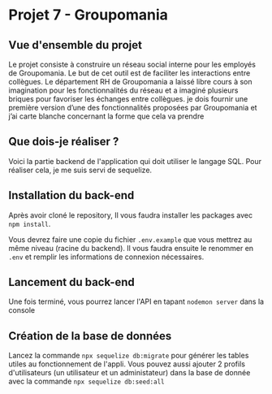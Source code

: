# Projet 7 - Groupomania
## Vue d'ensemble du projet
Le projet consiste à construire un réseau social interne pour les employés de Groupomania. Le but de cet outil est de faciliter les interactions entre collègues.
Le département RH de Groupomania a laissé libre cours à son imagination pour les fonctionnalités du réseau et a imaginé plusieurs briques pour favoriser les échanges entre collègues. 
je dois fournir une première version d’une des fonctionnalités proposées par Groupomania et j’ai carte blanche concernant la forme que cela va prendre

## Que dois-je réaliser ?
Voici la partie backend de l'application qui doit utiliser le langage SQL. Pour réaliser cela, je me suis servi de sequelize.

## Installation du back-end
Après avoir cloné le repository, Il vous faudra installer les packages avec `npm install`.

Vous devrez faire une copie du fichier `.env.example` que vous mettrez au même niveau (racine du backend). Il vous faudra ensuite le renommer en `.env` et remplir les informations de connexion nécessaires.

## Lancement du back-end
Une fois terminé, vous pourrez lancer l'API en tapant `nodemon server` dans la console

## Création de la base de données
Lancez la commande `npx sequelize db:migrate` pour générer les tables utiles au fonctionnement de l'appli.
Vous pouvez aussi ajouter 2 profils d'utilisateurs (un utilisateur et un administateur) dans la base de donnée avec la commande `npx sequelize db:seed:all`